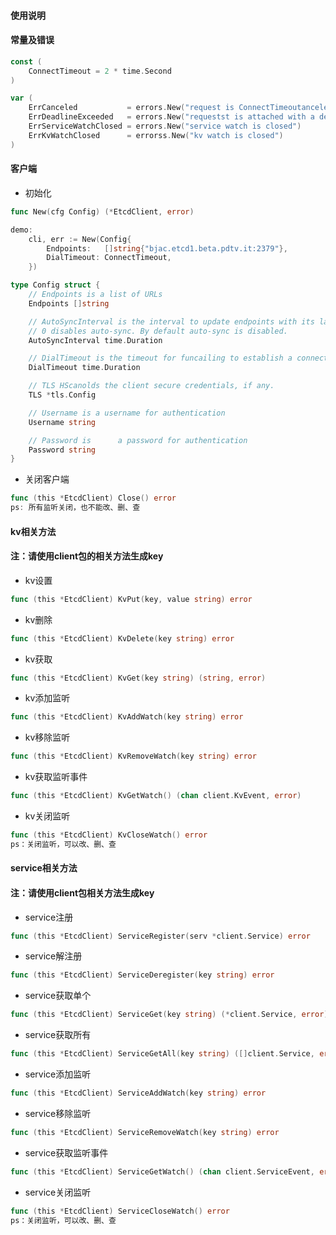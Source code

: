 #### 使用说明

#### 常量及错误

```go
const (
    ConnectTimeout = 2 * time.Second
)

var (
    ErrCanceled           = errors.New("request is ConnectTimeoutanceled by another routine")
    ErrDeadlineExceeded   = errors.New("requestst is attached with a deadline and it exceeded")
    ErrServiceWatchClosed = errors.New("service watch is closed")
    ErrKvWatchClosed      = errorss.New("kv watch is closed")
)
```

#### 客户端

* 初始化

```go
func New(cfg Config) (*EtcdClient, error)
```

```go
demo:
    cli, err := New(Config{
        Endpoints:   []string{"bjac.etcd1.beta.pdtv.it:2379"},
        DialTimeout: ConnectTimeout,
    })

type Config struct {
    // Endpoints is a list of URLs
    Endpoints []string

    // AutoSyncInterval is the interval to update endpoints with its latest members.
    // 0 disables auto-sync. By default auto-sync is disabled.
    AutoSyncInterval time.Duration

    // DialTimeout is the timeout for funcailing to establish a connection.
    DialTimeout time.Duration

    // TLS HScanolds the client secure credentials, if any.
    TLS *tls.Config

    // Username is a username for authentication
    Username string

    // Password is      a password for authentication
    Password string
}
```

* 关闭客户端

```go
func (this *EtcdClient) Close() error
ps: 所有监听关闭，也不能改、删、查
```

#### kv相关方法
#### 注：请使用client包的相关方法生成key

* kv设置

```go
func (this *EtcdClient) KvPut(key, value string) error
```

* kv删除

```go
func (this *EtcdClient) KvDelete(key string) error
```

* kv获取

```go
func (this *EtcdClient) KvGet(key string) (string, error)
```

* kv添加监听

```go
func (this *EtcdClient) KvAddWatch(key string) error
```

* kv移除监听

```go
func (this *EtcdClient) KvRemoveWatch(key string) error
```

* kv获取监听事件

```go
func (this *EtcdClient) KvGetWatch() (chan client.KvEvent, error)
```

* kv关闭监听

```go
func (this *EtcdClient) KvCloseWatch() error
ps：关闭监听，可以改、删、查
```

#### service相关方法
#### 注：请使用client包相关方法生成key

* service注册

```go
func (this *EtcdClient) ServiceRegister(serv *client.Service) error
```

* service解注册

```go
func (this *EtcdClient) ServiceDeregister(key string) error
```

* service获取单个

```go
func (this *EtcdClient) ServiceGet(key string) (*client.Service, error)
```

* service获取所有

```go
func (this *EtcdClient) ServiceGetAll(key string) ([]client.Service, error)
```

* service添加监听

```go
func (this *EtcdClient) ServiceAddWatch(key string) error
```

* service移除监听

```go
func (this *EtcdClient) ServiceRemoveWatch(key string) error
```

* service获取监听事件

```go
func (this *EtcdClient) ServiceGetWatch() (chan client.ServiceEvent, error)
```

* service关闭监听

```go
func (this *EtcdClient) ServiceCloseWatch() error
ps：关闭监听，可以改、删、查
```
